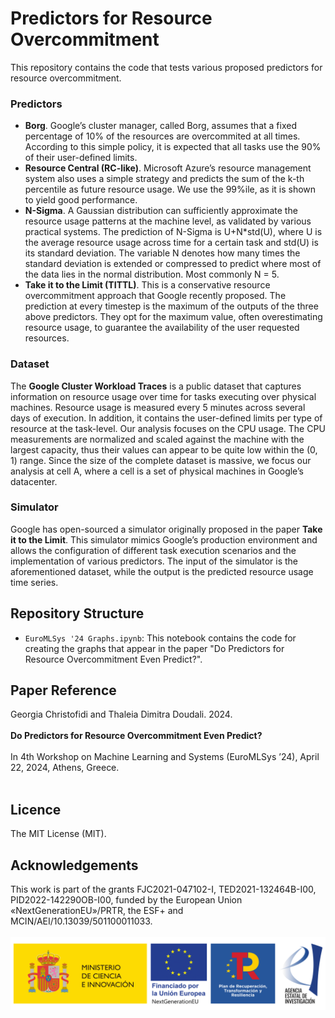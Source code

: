 # Predictors for Resource Overcommitment
This repository contains the code that tests various proposed predictors for resource overcommitment. 

### Predictors

* __Borg__. Google’s cluster manager, called Borg, assumes that a fixed percentage of 10% of the resources are overcommited at all times. According to this simple policy, it is expected that all tasks use the 90% of their user-defined limits.
* __Resource Central (RC-like)__. Microsoft Azure’s resource management system also uses a simple strategy and predicts the sum of the k-th percentile as future resource usage. We use the 99%ile, as it is shown to yield good performance.
* __N-Sigma__. A Gaussian distribution can sufficiently approximate the resource usage patterns at the machine level, as validated by various practical systems. The prediction of N-Sigma is U+N*std(U), where U is the average resource usage across time for a certain task and std(U) is its standard deviation. The variable N denotes how many times the standard deviation is extended or compressed to predict where most of the data lies in the normal distribution. Most commonly N = 5.
* __Take it to the Limit (TITTL)__. This is a conservative resource overcommitment approach that Google recently proposed. The prediction at every timestep is the maximum of the outputs of the three above predictors. They opt for the maximum value, often overestimating resource usage, to guarantee the availability of the user requested resources.

### Dataset

The __Google Cluster Workload Traces__ is a public dataset that captures information on resource usage over time for tasks executing over physical machines. Resource usage is measured every 5 minutes across several days of execution. In addition, it contains the user-defined limits per type of resource at the task-level. Our analysis focuses on the CPU usage. The CPU measurements are normalized and scaled against the machine with the largest capacity, thus their values can appear to be quite low within the (0, 1) range. Since the size of the complete dataset is massive, we focus our analysis at cell A, where a cell is a set of physical machines in Google’s datacenter.

### Simulator

Google has open-sourced a simulator originally proposed in the paper __Take it to the Limit__. This simulator mimics Google’s production environment and allows the configuration of different task execution scenarios and the implementation of various predictors. The input of the simulator is the aforementioned dataset, while the output is the predicted resource usage time series.

## Repository Structure <br />

* `EuroMLSys '24 Graphs.ipynb`: This notebook contains the code for creating the graphs that appear in the paper "Do Predictors for Resource Overcommitment Even Predict?".

## Paper Reference <br />
Georgia Christofidi and Thaleia Dimitra Doudali. 2024. <br /><br /> __Do Predictors for Resource Overcommitment Even Predict?__ <br /><br />  In 4th Workshop on Machine Learning and Systems (EuroMLSys ’24), April 22, 2024, Athens, Greece. <br /> <br /> 

## Licence <br />
The MIT License (MIT).
 
## Acknowledgements <br />
This work is part of the grants FJC2021-047102-I, TED2021-132464B-I00, PID2022-142290OB-I00, funded by the European Union «NextGenerationEU»/PRTR, the ESF+ and MCIN/AEI/10.13039/501100011033. <br />  <br /> 
<img src="micin-financiadoUEnextgeneration-prtr-aei-1.png" width="1000"/>


